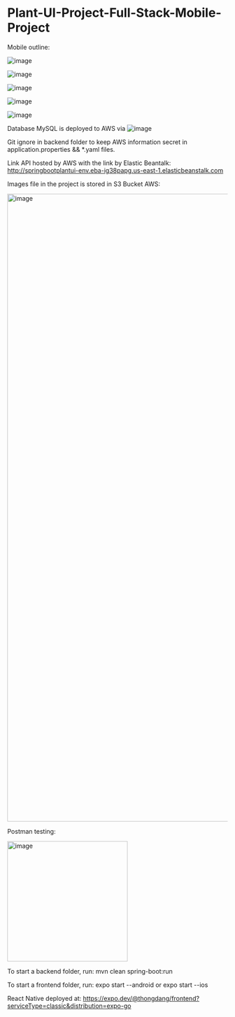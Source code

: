 # Plant-UI-Project-Full-Stack-Mobile-Project

Mobile outline:

![image](https://user-images.githubusercontent.com/89829761/215285937-a9d5652e-162a-4743-a383-4b1654a62532.png)

![image](https://user-images.githubusercontent.com/89829761/215285957-423f2e41-46ae-4a68-b83a-663d6eb63ec5.png)

![image](https://user-images.githubusercontent.com/89829761/215285989-07ba0052-4cca-44bb-88ae-07ac7eab6d04.png)

![image](https://user-images.githubusercontent.com/89829761/215285979-26bd5832-8b1b-4585-8f07-925da5fc2e06.png)

![image](https://user-images.githubusercontent.com/89829761/215285943-2968022e-b8de-4b8d-ad44-6642ae91cdd1.png)

Database MySQL is deployed to AWS via ![image](https://user-images.githubusercontent.com/89829761/215286008-6ec51ec5-7ad0-4647-811c-5f629690642e.png)

Git ignore in backend folder to keep AWS information secret in application.properties && *.yaml files.

Link API hosted by AWS with the link by Elastic Beantalk: http://springbootplantui-env.eba-ig38papg.us-east-1.elasticbeanstalk.com 

Images file in the project is stored in S3 Bucket AWS:

<img width="1436" alt="image" src="https://user-images.githubusercontent.com/89829761/215286206-ecd4552f-7d2e-4641-9835-e020240ea8ea.png">

Postman testing: 

<img width="275" alt="image" src="https://user-images.githubusercontent.com/89829761/215286085-5b62ac68-81c2-4ed3-b514-4f775611d40c.png">

To start a backend folder, run: mvn clean spring-boot:run 

To start a frontend folder, run: expo start --android or expo start --ios

React Native deployed at: https://expo.dev/@thongdang/frontend?serviceType=classic&distribution=expo-go


